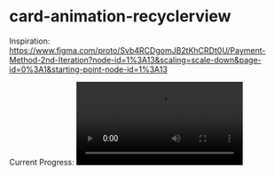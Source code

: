 # card-animation-recyclerview

Inspiration:
https://www.figma.com/proto/Svb4RCDgomJB2tKhCRDt0U/Payment-Method-2nd-Iteration?node-id=1%3A13&scaling=scale-down&page-id=0%3A1&starting-point-node-id=1%3A13

Current Progress:
<video src="https://user-images.githubusercontent.com/8788181/209578345-bc1f58eb-a138-4c44-b84c-da61ff7fd701.mp4"></video>


